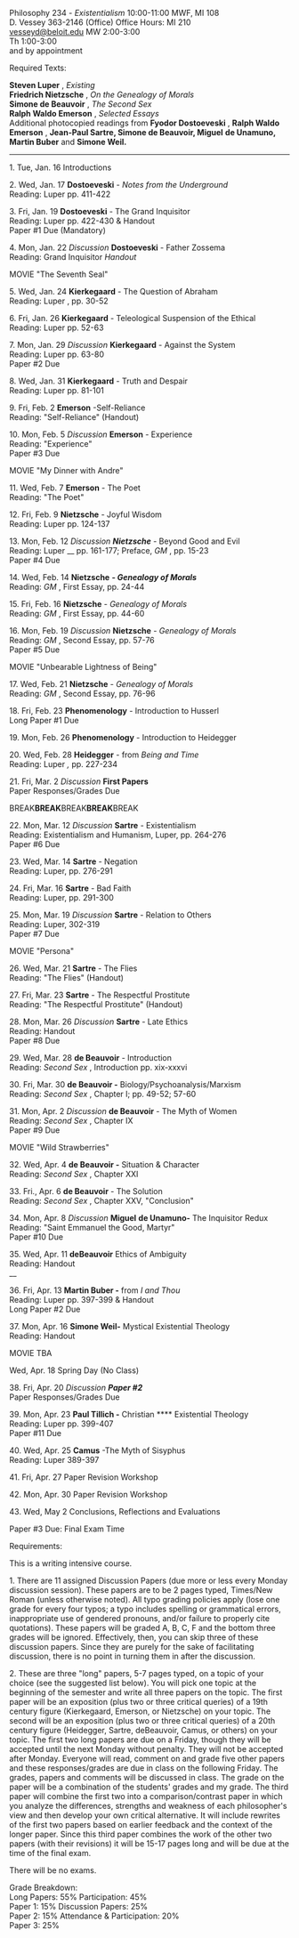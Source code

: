 Philosophy 234 - _Existentialism_ 10:00-11:00 MWF, MI 108  
D. Vessey 363-2146 (Office) Office Hours: MI 210  
vesseyd@beloit.edu MW 2:00-3:00  
Th 1:00-3:00  
and by appointment

Required Texts:

**Steven Luper** , _Existing_  
**Friedrich Nietzsche** , _On the Genealogy of Morals_  
**Simone de Beauvoir** , _The Second Sex_  
**Ralph Waldo Emerson** , _Selected Essays_  
Additional photocopied readings from **Fyodor Dostoeveski** , **Ralph Waldo
Emerson** , **Jean-Paul Sartre, Simone de Beauvoir, Miguel** **de Unamuno,
Martin Buber** and **Simone Weil.**  

****

1\. Tue, Jan. 16 Introductions

2\. Wed, Jan. 17 **Dostoeveski** - _Notes from the Underground_  
Reading: Luper pp. 411-422  

3\. Fri, Jan. 19 **Dostoeveski** \- The Grand Inquisitor  
Reading: Luper pp. 422-430  & Handout  
Paper #1 Due (Mandatory)  

4\. Mon, Jan. 22 _Discussion_ **Dostoeveski** \- Father Zossema  
Reading: Grand Inquisitor _Handout_  

MOVIE "The Seventh Seal"

5\. Wed, Jan. 24 **Kierkegaard** \- The Question of Abraham  
Reading: Luper , pp. 30-52  

6\. Fri, Jan. 26 **Kierkegaard** \- Teleological Suspension of the Ethical  
Reading: Luper pp. 52-63  

7\. Mon, Jan. 29 _Discussion_ **Kierkegaard** \- Against the System  
Reading: Luper pp. 63-80  
Paper #2 Due  

8\. Wed, Jan. 31 **Kierkegaard** \- Truth and Despair  
Reading: Luper pp. 81-101  

9\. Fri, Feb. 2 **Emerson** -Self-Reliance  
Reading:  "Self-Reliance" (Handout)  

10\. Mon, Feb. 5 _Discussion_ **Emerson** \- Experience  
Reading:  "Experience"  
Paper #3 Due  

MOVIE "My Dinner with Andre"

11\. Wed, Feb. 7 **Emerson** \- The Poet  
Reading:  "The Poet"  

12\. Fri, Feb. 9 **Nietzsche** \- Joyful Wisdom  
Reading: Luper pp. 124-137  

13\. Mon, Feb. 12 _Discussion **Nietzsche**_ \- Beyond Good and Evil  
Reading: Luper __ pp. 161-177; Preface, _GM_ , pp. 15-23  
Paper #4 Due  

14\. Wed, Feb. 14 **Nietzsche** **- _Genealogy of Morals_**  
Reading: _GM_ , First Essay, pp. 24-44  

15\. Fri, Feb. 16 **Nietzsche** \- _Genealogy of Morals_  
Reading: _GM_ , First Essay, pp. 44-60  

16\. Mon, Feb. 19 _Discussion_ **Nietzsche** \- _Genealogy of Morals_  
Reading: _GM_ , Second Essay, pp. 57-76  
Paper #5 Due  

MOVIE "Unbearable Lightness of Being"

17\. Wed, Feb. 21 **Nietzsche** \- _Genealogy of Morals_  
Reading: _GM_ , Second Essay, pp. 76-96  

18\. Fri, Feb. 23 **Phenomenology** \- Introduction to Husserl  
Long Paper #1 Due  

19\. Mon, Feb. 26 **Phenomenology** \- Introduction to Heidegger

20\. Wed, Feb. 28 **Heidegger** \- from _Being and Time_  
Reading: Luper _,_ pp. 227-234  

21\. Fri, Mar. 2 _Discussion_ **First Papers**  
Paper Responses/Grades Due  

BREAK********BREAK********BREAK********BREAK********BREAK

22\. Mon, Mar. 12 _Discussion_ **Sartre** \- Existentialism  
Reading: Existentialism and Humanism, Luper, pp. 264-276  
Paper #6 Due  

23\. Wed, Mar. 14 **Sartre** \- Negation  
Reading: Luper, pp. 276-291  

24\. Fri, Mar. 16 **Sartre** \- Bad Faith  
Reading: Luper, pp. 291-300  

25\. Mon, Mar. 19 _Discussion_ **Sartre** \- Relation to Others  
Reading: Luper, 302-319  
Paper #7 Due  

MOVIE "Persona"

26\. Wed, Mar. 21 **Sartre** \- The Flies  
Reading:  "The Flies" (Handout)  

27\. Fri, Mar. 23 **Sartre** \- The Respectful Prostitute  
Reading:  "The Respectful Prostitute" (Handout)  

28\. Mon, Mar. 26 _Discussion_ **Sartre** \- Late Ethics  
Reading: Handout  
Paper #8 Due  

29\. Wed, Mar. 28 **de Beauvoir** \- Introduction  
Reading: _Second Sex_ , Introduction pp. xix-xxxvi  

30\. Fri, Mar. 30 **de Beauvoir -** Biology/Psychoanalysis/Marxism  
Reading: _Second Sex_ , Chapter I; pp. 49-52; 57-60

31\. Mon, Apr. 2 _Discussion_ **de Beauvoir** \- The Myth of Women  
Reading: _Second Sex_ , Chapter IX  
Paper #9 Due  

MOVIE "Wild Strawberries"

32\. Wed, Apr. 4 **de Beauvoir -** Situation & Character  
Reading: _Second Sex_ , Chapter XXI  

33\. Fri., Apr. 6 **de Beauvoir** \- The Solution  
Reading: _Second Sex_ , Chapter XXV, "Conclusion"  

34\. Mon, Apr. 8 _Discussion_ **Miguel** **de Unamuno-** The Inquisitor Redux  
Reading: "Saint Emmanuel the Good, Martyr"  
Paper #10 Due  

35\. Wed, Apr. 11 **deBeauvoir** Ethics of Ambiguity  
Reading: Handout  
__

36\. Fri, Apr. 13 **Martin Buber -** from _I and Thou_  
Reading: Luper pp. 397-399  & Handout  
Long Paper #2 Due  

37\. Mon, Apr. 16 **Simone Weil-** Mystical Existential Theology  
Reading: Handout  

MOVIE TBA

Wed, Apr. 18 Spring Day (No Class)

38\. Fri, Apr. 20 _Discussion **Paper #2**_  
Paper Responses/Grades Due  

39\. Mon, Apr. 23 **Paul Tillich -** Christian **** Existential Theology  
Reading: Luper pp. 399-407  
Paper #11 Due  

40\. Wed, Apr. 25 **Camus** -The Myth of Sisyphus  
Reading: Luper 389-397  

41\. Fri, Apr. 27 Paper Revision Workshop

42\. Mon, Apr. 30 Paper Revision Workshop

43\. Wed, May 2 Conclusions, Reflections and Evaluations



Paper #3 Due: Final Exam Time



Requirements:

This is a writing intensive course.

1\. There are 11 assigned Discussion Papers (due more or less every Monday
discussion session). These papers are to be 2 pages typed, Times/New Roman
(unless otherwise noted). All typo grading policies apply (lose one grade for
every four typos; a typo includes spelling or grammatical errors,
inappropriate use of gendered pronouns, and/or failure to properly cite
quotations). These papers will be graded A, B, C, F and the bottom three
grades will be ignored. Effectively, then, you can skip three of these
discussion papers. Since they are purely for the sake of facilitating
discussion, there is no point in turning them in after the discussion.

2\. These are three "long" papers, 5-7 pages typed, on a topic of your choice
(see the suggested list below). You will pick one topic at the beginning of
the semester and write all three papers on the topic. The first paper will be
an exposition (plus two or three critical queries) of a 19th century figure
(Kierkegaard, Emerson, or Nietzsche) on your topic. The second will be an
exposition (plus two or three critical queries) of a 20th century figure
(Heidegger, Sartre, deBeauvoir, Camus, or others) on your topic. The first two
long papers are due on a Friday, though they will be accepted until the next
Monday without penalty. They will not be accepted after Monday. Everyone will
read, comment on and grade five other papers and these responses/grades are
due in class on the following Friday. The grades, papers and comments will be
discussed in class. The grade on the paper will be a combination of the
students' grades and my grade. The third paper will combine the first two into
a comparison/contrast paper in which you analyze the differences, strengths
and weakness of each philosopher's view and then develop your own critical
alternative. It will include rewrites of the first two papers based on earlier
feedback and the context of the longer paper. Since this third paper combines
the work of the other two papers (with their revisions) it will be 15-17 pages
long and will be due at the time of the final exam.



There will be no exams.

Grade Breakdown:  
Long Papers: 55% Participation: 45%  
Paper 1: 15% Discussion Papers: 25%  
Paper 2: 15% Attendance & Participation: 20%  
Paper 3: 25%  

  

